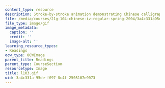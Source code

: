 ```yaml
---
content_type: resource
description: Stroke-by-stroke animation demonstrating Chinese calligraphy.
file: /media/courses/21g-104-chinese-iv-regular-spring-2004/3a4c331a95def0978c4f2508107e9073_l103.gif
file_type: image/gif
image_metadata:
  caption: ''
  credit: ''
  image-alt: ''
learning_resource_types:
- Readings
ocw_type: OCWImage
parent_title: Readings
parent_type: CourseSection
resourcetype: Image
title: l103.gif
uid: 3a4c331a-95de-f097-8c4f-2508107e9073
---
```

